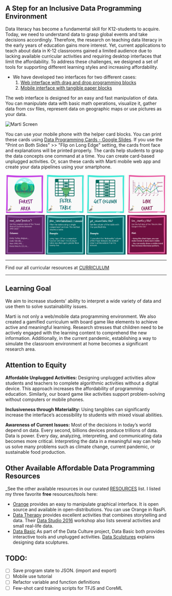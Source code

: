 ## A Step for an Inclusive Data Programming Environment

Data literacy has become a fundamental skill for K12-students to acquire. Today, we need to understand data to grasp global events and take decisions accordingly. Therefore, the research on teaching data literacy in the early years of education gains more interest. Yet, current applications to teach about data in K-12 classrooms gained a limited audience due to lacking available curricular activities and requiring desktop interfaces that limit the affordability. To address these challenges, we designed a set of tools for supporting different learning styles and increasing affordability.

- We have developed two interfaces for two different cases:
    1. [Web interface with drag and drop programming blocks](https://karton-project.github.io/marti/index.html)
    2. [Mobile interface with tangible paper blocks](https://karton-project.github.io/marti/tangible.html) 

The web interface is designed for an easy and fast manipulation of data. You can manipulate data with basic math operations, visualize it, gather data from csv files, represent data on geographic maps or use pictures as your data.

![Marti Screen](media/tuts/martiweb_xs.gif)
 
 You can use your mobile phone with the helper card blocks. You can print these cards using [Data Programming Cards - Google Slides](https://docs.google.com/presentation/d/1BFM48sA1IQlBnmjADtulfzn37pymWqVCsiU1TjCVDBA/edit?usp=sharing ). If you use the "Print on Both Sides" >> "Flip on Long Edge" setting, the cards front face and explanations will be printed properly. The cards help students to grasp the data concepts one command at a time. You can create card-based unplugged activities. Or, scan these cards with Marti mobile web app and create your data pipelines using your smartphone.

![Marti Cards](media/sample-forest.png)

------
Find our all curricular resources at [CURRICULUM](CURRICULUM.md)

______

## Learning Goal
We aim to increase students' ability to interpret a wide variety of data and use them to solve sustainability issues.

Marti is not only a web/mobile data programming environment. We also created a gamified curriculum with board game like elements to achieve active and meaningful learning. Research stresses that children need to be actively engaged with the learning content to comprehend the new information. Additionally,  in the current pandemic, establishing a way to simulate the classroom environment at home becomes a significant research area. 

## Attention to Equity

**Affordable Unplugged Activities:** Designing unplugged activities allow students and teachers to complete algorithmic activities without a digital device. This approach increases the affordability of programming education. Similarly, our board game like activities support problem-solving without computers or mobile phones.

**Inclusiveness through Materiality:** Using tangibles can significantly increase the interface’s accessibility to students with mixed visual abilities.

**Awareness of Current Issues:**  Most of the decisions in today’s world depend on data. Every second, billions devices produce trillions of data. Data is power. Every day, analyzing, interpreting, and communicating data becomes more critical. Interpreting the data in a meaningful way can help us solve many problems such as climate change, current pandemic, or sustainable food production.

## Other Available Affordable Data Programming Resources

_See the other available resources in our curated [RESOURCES](./RESOURCES.md) list. I listed my three favorite **free** resources/tools here:

* [Orange](https://orange.biolab.si/workflows/page/2/) provides an easy to manipulate graphical interface. It is open source and available in open-distributions. You can use Orange in RasPi.
* [Data Therapy](https://datatherapy.org/activities/) provides excellent activities that combines storytelling and data. Their [Data Studio 2016](https://datastudio2016.datatherapy.org/2016/03/14/368/) workshop also lists several activities and small real-life data.
* [Data Basic](https://databasic.io/en/culture/build-a-sculpture) As part of the Data Culture project, Data Basic both provides interactive tools and unplugged activities. [Data Sculptures](https://civic.mit.edu/2019/09/05/thoughts-on-designing-data-sculptures/) explains designing data sculptures.

## TODO:

- [ ] Save program state to JSON. (import and export)
- [ ] Mobile use tutorial
- [ ] Refactor variable and function definitions
- [ ] Few-shot card training scripts for TFJS and CoreML